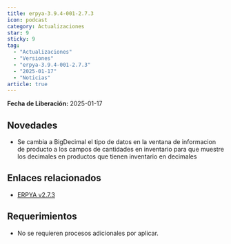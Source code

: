 ```yaml
---
title: erpya-3.9.4-001-2.7.3
icon: podcast
category: Actualizaciones
star: 9
sticky: 9
tag:
  - "Actualizaciones"
  - "Versiones"
  - "erpya-3.9.4-001-2.7.3"
  - "2025-01-17"
  - "Noticias"
article: true
---
```


**Fecha de Liberación:** 2025-01-17

## Novedades

- Se cambia a BigDecimal el tipo de datos en la ventana de informacion de producto a los campos de cantidades en inventario para que muestre los decimales en productos que tienen inventario en decimales

 
## Enlaces relacionados

- [ERPYA v2.7.3](https://github.com/erpcya/adempiere/issues/81)

## Requerimientos

- No se requieren procesos adicionales por aplicar.
